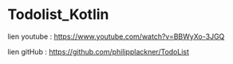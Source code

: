 # Todolist_Kotlin
lien youtube : https://www.youtube.com/watch?v=BBWyXo-3JGQ 

lien gitHub : https://github.com/philipplackner/TodoList 
